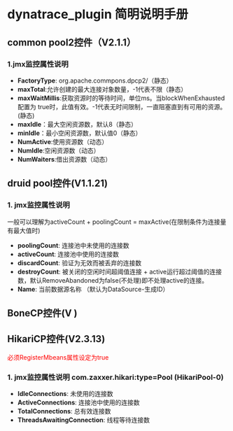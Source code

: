 # dynatrace_plugin 简明说明手册
## common pool2控件（V2.1.1）
### 1.jmx监控属性说明
- **FactoryType**: org.apache.commpons.dpcp2/（静态）
- **maxTotal**:允许创建的最大连接对象数量，-1代表不限（静态）
- **maxWaitMillis**:获取资源时的等待时间，单位ms。当blockWhenExhausted 配置为 true时，此值有效。-1代表无时间限制，一直阻塞直到有可用的资源。(静态)
- **maxIdle**：最大空闲资源数，默认8（静态）
- **minIdle**：最小空闲资源数，默认值0（静态）
- **NumActive**:使用资源数（动态）
- **NumIdle**:空闲资源数（动态）
- **NumWaiters**:借出资源数（动态）

## druid pool控件(V1.1.21)
### 1. jmx监控属性说明
一般可以理解为activeCount + poolingCount = maxActive(在限制条件为连接量有最大值时)
- **poolingCount**: 连接池中未使用的连接数
- **activeCount**: 连接池中使用的连接数
- **discardCount**: 验证为无效而被丢弃的连接数
- **destroyCount**:  被关闭的空闲时间超阈值连接 + active运行超过阈值的连接数，默认RemoveAbandoned为false(不处理)即不处理active的连接。
- **Name**: 当前数据源名称 （默认为DataSource-生成ID）

## BoneCP控件(V )

## HikariCP控件(V2.3.13)
<font color=red>必须RegisterMbeans属性设定为true</font>
### 1. jmx监控属性说明 com.zaxxer.hikari:type=Pool (HikariPool-0)
- **IdleConnections**: 未使用的连接数
- **ActiveConnections**: 连接池中使用的连接数
- **TotalConnections**: 总有效连接数
- **ThreadsAwaitingConnection**: 线程等待连接数